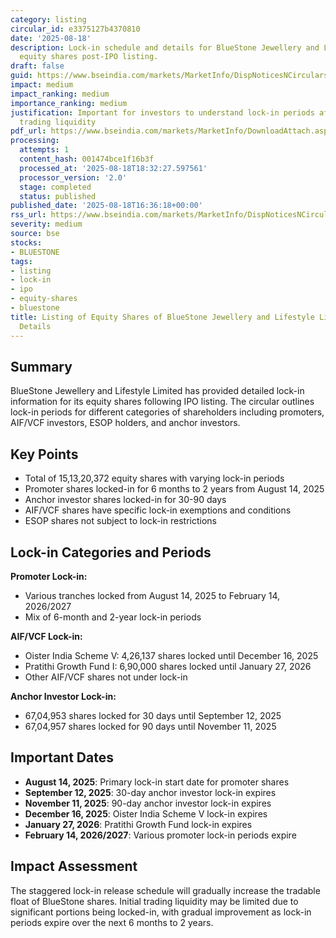 ```yaml
---
category: listing
circular_id: e3375127b4370810
date: '2025-08-18'
description: Lock-in schedule and details for BlueStone Jewellery and Lifestyle Limited
  equity shares post-IPO listing.
draft: false
guid: https://www.bseindia.com/markets/MarketInfo/DispNoticesNCirculars.aspx?Noticeid={976FA065-2EEE-4E71-8E2B-258D067E2B32}&noticeno=20250818-76&dt=08/18/2025&icount=76&totcount=77&flag=0
impact: medium
impact_ranking: medium
importance_ranking: medium
justification: Important for investors to understand lock-in periods affecting share
  trading liquidity
pdf_url: https://www.bseindia.com/markets/MarketInfo/DownloadAttach.aspx?id=20250818-76&attachedId=857df36d-0241-4da7-9f85-9f6bfff3e444
processing:
  attempts: 1
  content_hash: 001474bce1f16b3f
  processed_at: '2025-08-18T18:32:27.597561'
  processor_version: '2.0'
  stage: completed
  status: published
published_date: '2025-08-18T16:36:18+00:00'
rss_url: https://www.bseindia.com/markets/MarketInfo/DispNoticesNCirculars.aspx?Noticeid={976FA065-2EEE-4E71-8E2B-258D067E2B32}&noticeno=20250818-76&dt=08/18/2025&icount=76&totcount=77&flag=0
severity: medium
source: bse
stocks:
- BLUESTONE
tags:
- listing
- lock-in
- ipo
- equity-shares
- bluestone
title: Listing of Equity Shares of BlueStone Jewellery and Lifestyle Limited - Lock-in
  Details
---
```


## Summary

BlueStone Jewellery and Lifestyle Limited has provided detailed lock-in information for its equity shares following IPO listing. The circular outlines lock-in periods for different categories of shareholders including promoters, AIF/VCF investors, ESOP holders, and anchor investors.

## Key Points

- Total of 15,13,20,372 equity shares with varying lock-in periods
- Promoter shares locked-in for 6 months to 2 years from August 14, 2025
- Anchor investor shares locked-in for 30-90 days
- AIF/VCF shares have specific lock-in exemptions and conditions
- ESOP shares not subject to lock-in restrictions

## Lock-in Categories and Periods

**Promoter Lock-in:**
- Various tranches locked from August 14, 2025 to February 14, 2026/2027
- Mix of 6-month and 2-year lock-in periods

**AIF/VCF Lock-in:**
- Oister India Scheme V: 4,26,137 shares locked until December 16, 2025
- Pratithi Growth Fund I: 6,90,000 shares locked until January 27, 2026
- Other AIF/VCF shares not under lock-in

**Anchor Investor Lock-in:**
- 67,04,953 shares locked for 30 days until September 12, 2025
- 67,04,957 shares locked for 90 days until November 11, 2025

## Important Dates

- **August 14, 2025**: Primary lock-in start date for promoter shares
- **September 12, 2025**: 30-day anchor investor lock-in expires
- **November 11, 2025**: 90-day anchor investor lock-in expires
- **December 16, 2025**: Oister India Scheme V lock-in expires
- **January 27, 2026**: Pratithi Growth Fund lock-in expires
- **February 14, 2026/2027**: Various promoter lock-in periods expire

## Impact Assessment

The staggered lock-in release schedule will gradually increase the tradable float of BlueStone shares. Initial trading liquidity may be limited due to significant portions being locked-in, with gradual improvement as lock-in periods expire over the next 6 months to 2 years.